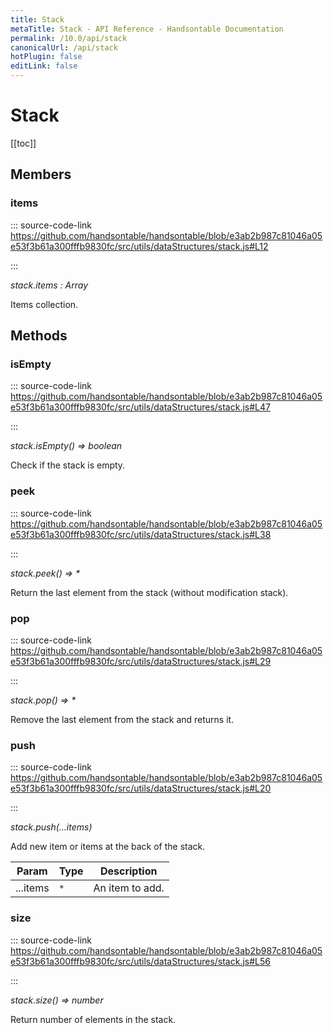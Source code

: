 ```yaml
---
title: Stack
metaTitle: Stack - API Reference - Handsontable Documentation
permalink: /10.0/api/stack
canonicalUrl: /api/stack
hotPlugin: false
editLink: false
---
```


# Stack

[[toc]]
## Members

### items
  
::: source-code-link https://github.com/handsontable/handsontable/blob/e3ab2b987c81046a05e53f3b61a300fffb9830fc/src/utils/dataStructures/stack.js#L12

:::

_stack.items : Array_

Items collection.


## Methods

### isEmpty
  
::: source-code-link https://github.com/handsontable/handsontable/blob/e3ab2b987c81046a05e53f3b61a300fffb9830fc/src/utils/dataStructures/stack.js#L47

:::

_stack.isEmpty() ⇒ boolean_

Check if the stack is empty.



### peek
  
::: source-code-link https://github.com/handsontable/handsontable/blob/e3ab2b987c81046a05e53f3b61a300fffb9830fc/src/utils/dataStructures/stack.js#L38

:::

_stack.peek() ⇒ \*_

Return the last element from the stack (without modification stack).



### pop
  
::: source-code-link https://github.com/handsontable/handsontable/blob/e3ab2b987c81046a05e53f3b61a300fffb9830fc/src/utils/dataStructures/stack.js#L29

:::

_stack.pop() ⇒ \*_

Remove the last element from the stack and returns it.



### push
  
::: source-code-link https://github.com/handsontable/handsontable/blob/e3ab2b987c81046a05e53f3b61a300fffb9830fc/src/utils/dataStructures/stack.js#L20

:::

_stack.push(...items)_

Add new item or items at the back of the stack.


| Param | Type | Description |
| --- | --- | --- |
| ...items | `*` | An item to add. |



### size
  
::: source-code-link https://github.com/handsontable/handsontable/blob/e3ab2b987c81046a05e53f3b61a300fffb9830fc/src/utils/dataStructures/stack.js#L56

:::

_stack.size() ⇒ number_

Return number of elements in the stack.


